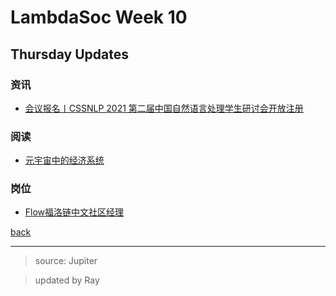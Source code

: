 # LambdaSoc Week 10

## Thursday Updates

### 资讯

 - [会议报名丨CSSNLP 2021 第二届中国自然语言处理学生研讨会开放注册](https://mp.weixin.qq.com/s/71jWB-Mdk_FuO_3oyc-akA)

### 阅读

 - [元宇宙中的经济系统](https://www.processon.com/view/link/619ed94b0e3e743d1037da31)

### 岗位

 - [Flow福洛链中文社区经理](img/1126_week10thur0.jpg)

[back](../newsletter.html)

***

> source: Jupiter

> updated by Ray